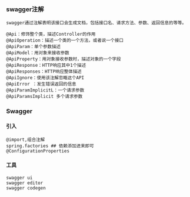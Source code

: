 ### swagger注解
    swagger通过注解表明该接口会生成文档，包括接口名、请求方法、参数、返回信息的等等。
    
    @Api：修饰整个类，描述Controller的作用
    @ApiOperation：描述一个类的一个方法，或者说一个接口
    @ApiParam：单个参数描述
    @ApiModel：用对象来接收参数
    @ApiProperty：用对象接收参数时，描述对象的一个字段
    @ApiResponse：HTTP响应其中1个描述
    @ApiResponses：HTTP响应整体描述
    @ApiIgnore：使用该注解忽略这个API 
    @ApiError ：发生错误返回的信息
    @ApiParamImplicitL：一个请求参数
    @ApiParamsImplicit 多个请求参数
    
### Swagger
#### 引入
    @import,组合注解
    spring.factories ## 依赖添加进来即可
    @ConfigurationProperties
#### 工具
    swagger ui
    swagger editor
    swagger codegen